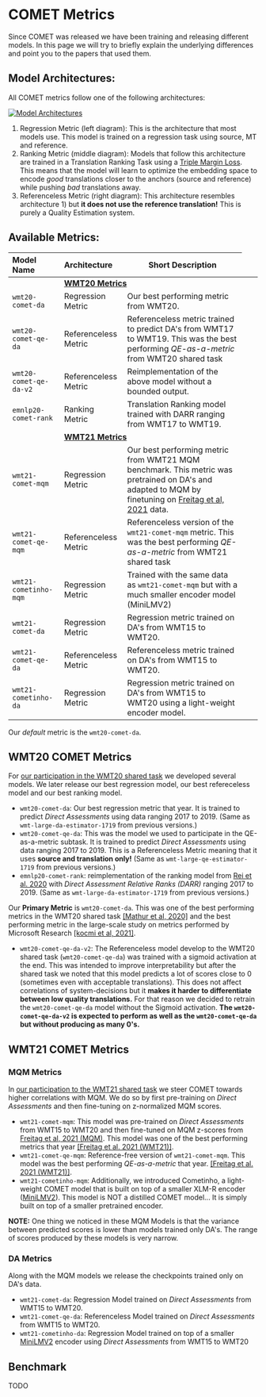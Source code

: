 # COMET Metrics

Since COMET was released we have been training and releasing different models. In this page we will try to briefly explain the underlying differences and point you to the papers that used them.

## Model Architectures:

All COMET metrics follow one of the following architectures:

[![Model Architectures](/_static/img/architectures.jpg)](https://raw.githubusercontent.com/Unbabel/COMET/docs-config/docs/source/_static/img/architectures.jpg)

1) Regression Metric (left diagram): This is the architecture that most models use. This model is trained on a regression task using source, MT and reference.
2) Ranking Metric (middle diagram): Models that follow this architecture are trained in a Translation Ranking Task using a [Triple Margin Loss](https://pytorch.org/docs/stable/generated/torch.nn.TripletMarginLoss.html). This means that the model will learn to optimize the embedding space to encode _good_ translations closer to the anchors (source and reference) while pushing _bad_ translations away.
3) Referenceless Metric (right diagram): This architecture resembles architecture 1) but **it does not use the reference translation!** This is purely a Quality Estimation system.

## Available Metrics:

| Model Name | Architecture | Short Description | 
| :-------- | :----- | --------------- |
|  <td colspan=3> [**WMT20 Metrics** ](#wmt20-comet-metrics)  |
| `wmt20-comet-da` | Regression Metric | Our best performing metric from WMT20. | 
| `wmt20-comet-qe-da` | Referenceless Metric | Referenceless metric trained to predict DA's from WMT17 to WMT19. This was the best performing _QE-as-a-metric_ from WMT20 shared task |
| `wmt20-comet-qe-da-v2` | Referenceless Metric | Reimplementation of the above model without a bounded output. |
| `emnlp20-comet-rank` | Ranking Metric | Translation Ranking model trained with DARR ranging from WMT17 to WMT19. |
|  <td colspan=3>  [**WMT21 Metrics**](#wmt21-comet-metrics)  |
| `wmt21-comet-mqm` | Regression Metric | Our best performing metric from WMT21 MQM benchmark. This metric was pretrained on DA's and adapted to MQM by finetuning on [Freitag et al, 2021](https://aclanthology.org/2021.tacl-1.87/) data. |
| `wmt21-comet-qe-mqm` | Referenceless Metric | Referenceless version of the `wmt21-comet-mqm` metric. This was the best performing _QE-as-a-metric_ from WMT21 shared task |
| `wmt21-cometinho-mqm` | Regression Metric | Trained with the same data as `wmt21-comet-mqm` but with a much smaller encoder model (MiniLMV2) | 
| `wmt21-comet-da` | Regression Metric | Regression metric trained on DA's from WMT15 to WMT20. |
| `wmt21-comet-qe-da` | Referenceless Metric | Referenceless metric trained on DA's from WMT15 to WMT20. |
| `wmt21-cometinho-da` | Regression Metric | Regression metric trained on DA's from WMT15 to WMT20 using a light-weight encoder model. |

Our _default_ metric is the <code>wmt20-comet-da</code>.

## WMT20 COMET Metrics

For [our participation in the WMT20 shared task](https://aclanthology.org/2020.wmt-1.101.pdf) we developed several models. We later release our best regression model, our best refereceless model and our best ranking model.

- <code>wmt20-comet-da</code>: Our best regression metric that year. It is trained to predict _Direct Assessments_ using data ranging 2017 to 2019. (Same as <code>wmt-large-da-estimator-1719</code> from previous versions.)
- <code>wmt20-comet-qe-da</code>: This was the model we used to participate in the QE-as-a-metric subtask. It is trained to predict _Direct Assessments_ using data ranging 2017 to 2019. This is a Referenceless Metric meaning that it uses **source and translation only!** (Same as <code>wmt-large-qe-estimator-1719</code> from previous versions.)
- <code>emnlp20-comet-rank</code>: reimplementation of the ranking model from [Rei et al. 2020](https://aclanthology.org/2020.emnlp-main.213/) with _Direct Assessment Relative Ranks (DARR)_ ranging 2017 to 2019. (Same as <code>wmt-large-da-estimator-1719</code> from previous versions.)

Our **Primary Metric** is <code>wmt20-comet-da</code>. This was one of the best performing metrics in the WMT20 shared task [[Mathur et al, 2020]](https://aclanthology.org/2020.wmt-1.77/) and the best performing metric in the large-scale study on metrics performed by Microsoft Research [[kocmi et al, 2021]](https://arxiv.org/abs/2107.10821).

- <code>wmt20-comet-qe-da-v2</code>: The Referenceless model develop to the WMT20 shared task (<code>wmt20-comet-qe-da</code>) was trained with a sigmoid activation at the end. This was intended to improve interpretability but after the shared task we noted that this model predicts a lot of scores close to 0 (sometimes even with acceptable translations). This does not affect correlations of system-decisions but it **makes it harder to differentiate between low quality translations.** For that reason we decided to retrain the <code>wmt20-comet-qe-da</code> model without the Sigmoid activation. **The <code>wmt20-comet-qe-da-v2</code> is expected to perform as well as the <code>wmt20-comet-qe-da</code> but without producing as many 0's.**


## WMT21 COMET Metrics

### MQM Metrics

In  [our participation to the WMT21 shared task](https://aclanthology.org/2021.wmt-1.111.pdf) we steer COMET towards higher correlations with MQM. We do so by first pre-training on _Direct Assessments_ and then fine-tuning on z-normalized MQM scores.

- <code>wmt21-comet-mqm</code>: This model was pre-trained on _Direct Assessments_ from WMT15 to WMT20 and then fine-tuned on MQM z-scores from [Freitag et al, 2021 (MQM)](https://aclanthology.org/2021.tacl-1.87/). This model was one of the best performing metrics that year [[Freitag et al. 2021 (WMT21)]](https://aclanthology.org/2021.wmt-1.73/).
- <code>wmt21-comet-qe-mqm</code>: Reference-free version of <code>wmt21-comet-mqm</code>. This model was the best performing _QE-as-a-metric_ that year. [[Freitag et al. 2021 (WMT21)]](https://aclanthology.org/2021.wmt-1.73/).
- <code>wmt21-cometinho-mqm</code>: Additionally, we introduced Cometinho, a light-weight COMET model that is built on top of a smaller XLM-R encoder ([MiniLMV2](https://aclanthology.org/2021.findings-acl.188/)). This model is NOT a distilled COMET model... It is simply built on top of a smaller pretrained encoder.

**NOTE:** One thing we noticed in these MQM Models is that the variance between predicted scores is lower than models trained only DA's. The range of scores produced by these models is very narrow.

### DA Metrics
Along with the MQM models we release the checkpoints trained only on DA's data. 

- <code>wmt21-comet-da</code>: Regression Model trained on _Direct Assessments_ from WMT15 to WMT20. 
- <code>wmt21-comet-qe-da</code>: Referenceless Model trained on _Direct Assessments_ from WMT15 to WMT20. 
- <code>wmt21-cometinho-da</code>: Regression Model trained on top of a smaller [MiniLMV2](https://aclanthology.org/2021.findings-acl.188/) encoder using _Direct Assessments_ from WMT15 to WMT20 

## Benchmark

TODO
